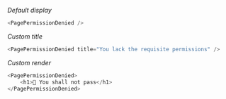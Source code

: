 *Default display*

```js
<PagePermissionDenied />
```

*Custom title*
```js
<PagePermissionDenied title="You lack the requisite permissions" />
```

*Custom render*
```js
<PagePermissionDenied>
    <h1>🚫 You shall not pass</h1>
</PagePermissionDenied>
```